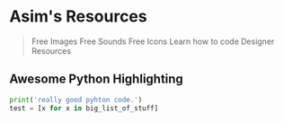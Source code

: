 # Asim's Resources

> Free Images
> Free Sounds
> Free Icons
> Learn how to code
> Designer Resources

## Awesome Python Highlighting

```python
print('really good pyhton code.')
test = [x for x in big_list_of_stuff]
```